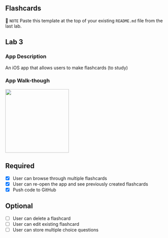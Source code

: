 ## Flashcards

📝 `NOTE` Paste this template at the top of your existing `README.md` file from the last lab.

## Lab 3

### App Description
An iOS app that allows users to make flashcards (to study)

### App Walk-though
<img src="https://i.imgur.com/L2GuGyq.gif" width=200><br>

## Required
- [x] User can browse through multiple flashcards
- [x] User can re-open the app and see previously created flashcards
- [x] Push code to GitHub
## Optional
- [ ] User can delete a flashcard
- [ ] User can edit existing flashcard
- [ ] User can store multiple choice questions
